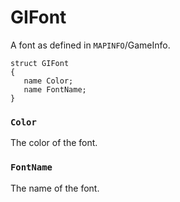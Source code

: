# GIFont

A font as defined in `MAPINFO`/GameInfo.

```
struct GIFont
{
   name Color;
   name FontName;
}
```

### `Color`

The color of the font.

### `FontName`

The name of the font.

<!-- EOF -->

